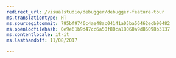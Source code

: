 ```yaml
---
redirect_url: /visualstudio/debugger/debugger-feature-tour
ms.translationtype: HT
ms.sourcegitcommit: 795bf9746c4ae48ac04141a05ba56462ecb90482
ms.openlocfilehash: 0e9e61b9d47cc6a50f80ca18060a9d86098b3137
ms.contentlocale: it-it
ms.lasthandoff: 11/08/2017

---
```

